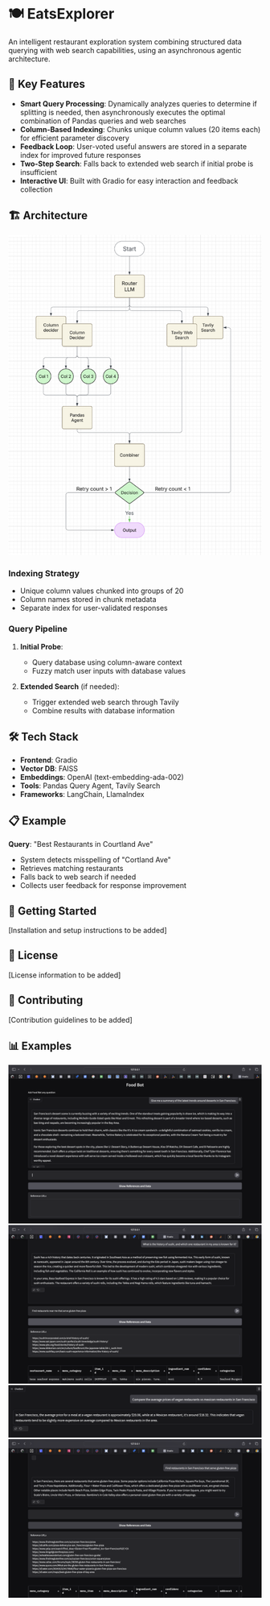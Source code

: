 # 🍽️ EatsExplorer

An intelligent restaurant exploration system combining structured data querying with web search capabilities, using an asynchronous agentic architecture.

## 🌟 Key Features

- **Smart Query Processing**: Dynamically analyzes queries to determine if splitting is needed, then asynchronously executes the optimal combination of Pandas queries and web searches
- **Column-Based Indexing**: Chunks unique column values (20 items each) for efficient parameter discovery
- **Feedback Loop**: User-voted useful answers are stored in a separate index for improved future responses
- **Two-Step Search**: Falls back to extended web search if initial probe is insufficient
- **Interactive UI**: Built with Gradio for easy interaction and feedback collection

## 🏗️ Architecture

![EatsExplorer Architecture](images/arch.png)

### Indexing Strategy
- Unique column values chunked into groups of 20
- Column names stored in chunk metadata
- Separate index for user-validated responses

### Query Pipeline
1. **Initial Probe**:
   - Query database using column-aware context
   - Fuzzy match user inputs with database values

2. **Extended Search** (if needed):
   - Trigger extended web search through Tavily
   - Combine results with database information

## 🛠️ Tech Stack

- **Frontend**: Gradio
- **Vector DB**: FAISS
- **Embeddings**: OpenAI (text-embedding-ada-002)
- **Tools**: Pandas Query Agent, Tavily Search
- **Frameworks**: LangChain, LlamaIndex

## 📋 Example

**Query**: "Best Restaurants in Courtland Ave"
- System detects misspelling of "Cortland Ave"
- Retrieves matching restaurants
- Falls back to web search if needed
- Collects user feedback for response improvement

## 🚀 Getting Started

[Installation and setup instructions to be added]

## 📄 License

[License information to be added]

## 🤝 Contributing

[Contribution guidelines to be added]

## 📊 Examples

![Example 1](images/example1.png)
![Example 2](images/example2.png)
![Example 3](images/example3.png)
![Example 4](images/example4.png)


